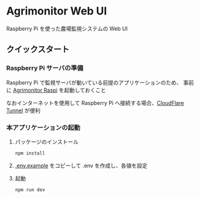 
# Agrimonitor Web UI

Raspberry Pi を使った農場監視システムの Web UI


## クイックスタート

### Raspberry Pi サーバの準備

Raspberry Pi で監視サーバが動いている前提のアプリケーションのため、
事前に [Agrimonitor Raspi](https://github.com/grassfieldk/agrimonitor-raspi) を起動しておくこと

なおインターネットを使用して Raspberry Pi へ接続する場合、[CloudFlare Tunnel](https://developers.cloudflare.com/cloudflare-one/connections/connect-networks/) が便利

### 本アプリケーションの起動

1. パッケージのインストール
   ```bash
   npm install
   ```

2. [.env.example](.env.example) をコピーして .env を作成し、各値を設定

3. 起動
   ```bash
   npm run dev
   ```
